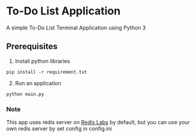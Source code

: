 # To-Do List Application

A simple To-Do List Terminal Application using Python 3

## Prerequisites

1) Install python libraries

```
pip install -r requirement.txt
```

2) Run an application

```
python main.py
```

### Note

This app uses redis server on [Redis Labs](https://redislabs.com/) by default, but you can use your own redis server by set config in config.ini
